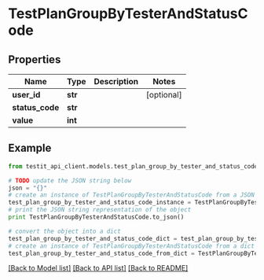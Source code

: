 # TestPlanGroupByTesterAndStatusCode


## Properties
Name | Type | Description | Notes
------------ | ------------- | ------------- | -------------
**user_id** | **str** |  | [optional] 
**status_code** | **str** |  | 
**value** | **int** |  | 

## Example

```python
from testit_api_client.models.test_plan_group_by_tester_and_status_code import TestPlanGroupByTesterAndStatusCode

# TODO update the JSON string below
json = "{}"
# create an instance of TestPlanGroupByTesterAndStatusCode from a JSON string
test_plan_group_by_tester_and_status_code_instance = TestPlanGroupByTesterAndStatusCode.from_json(json)
# print the JSON string representation of the object
print TestPlanGroupByTesterAndStatusCode.to_json()

# convert the object into a dict
test_plan_group_by_tester_and_status_code_dict = test_plan_group_by_tester_and_status_code_instance.to_dict()
# create an instance of TestPlanGroupByTesterAndStatusCode from a dict
test_plan_group_by_tester_and_status_code_from_dict = TestPlanGroupByTesterAndStatusCode.from_dict(test_plan_group_by_tester_and_status_code_dict)
```
[[Back to Model list]](../README.md#documentation-for-models) [[Back to API list]](../README.md#documentation-for-api-endpoints) [[Back to README]](../README.md)


